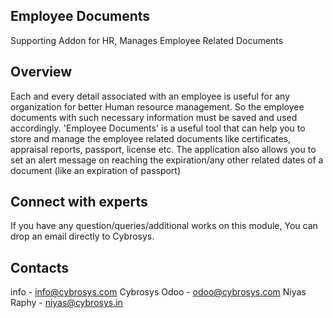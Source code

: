 Employee Documents
------------------
Supporting Addon for HR, Manages Employee Related Documents

Overview
--------
Each and every detail associated with an employee is useful for any organization for better Human resource management.
So the employee documents with such necessary information must be saved and used accordingly.
'Employee Documents' is a useful tool that can help you to store and manage the employee related
documents like certificates, appraisal reports, passport, license etc.
The application also allows you to set an alert message on reaching the expiration/any other
related dates of a document (like an expiration of passport)

Connect with experts
--------------------

If you have any question/queries/additional works on this module, You can drop an email directly to Cybrosys.

Contacts
--------

info - info@cybrosys.com
Cybrosys Odoo - odoo@cybrosys.com
Niyas Raphy - niyas@cybrosys.in


